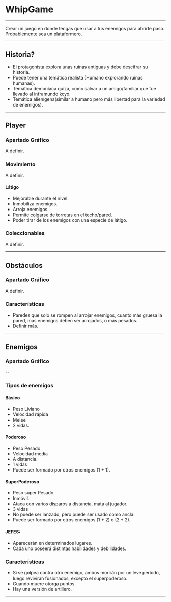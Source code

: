# WhipGame

---------------------------
Crear un juego en donde tengas que usar a tus enemigos para abrirte paso. 
Probablemente sea un plataformero.

---------------------------
## Historia?
- El protagonista explora unas ruinas antiguas y debe descifrar su historia.
- Puede tener una temática realista (Humano explorando ruinas humanas).
- Temática demoníaca quizá, como salvar a un amigo/familiar que fue llevado al inframundo kcyo.
- Temática alienígena(similar a humano pero más libertad para la variedad de enemigos).

---------------------------
## Player

### Apartado Gráfico
A definir.

### Movimiento
A definir.

#### Látigo
- Mejorable durante el nivel.
- Inmobiliza enemigos.
- Arroja enemigos.
- Permite colgarse de torretas en el techo/pared.
- Poder tirar de los enemigos con una especie de látigo.

### Coleccionables
A definir.

--------------------------
## Obstáculos

### Apartado Gráfico
A definir.

### Características
- Paredes que solo se rompen al arrojar enemigos, cuanto más gruesa la pared, más enemigos deben ser arrojados, o más pesados.
- Definir más.

-------------------------
## Enemigos

### Apartado Gráfico
--
### Tipos de enemigos

#### Básico 
- Peso Liviano
- Velocidad rápida
- Melee
- 2 vidas.

#### Poderoso
- Peso Pesado
- Velocidad media
- A distancia. 
- 1 vidas
- Puede ser formado por otros enemigos (1 + 1).

#### SuperPoderoso
- Peso super Pesado.
- Inmóvil.
- Ataca con varios disparos a distancia, mata al jugador. 
- 3 vidas
- No puede ser lanzado, pero puede ser usado como ancla.
- Puede ser formado por otros enemigos (1 + 2) o (2 + 2).

#### JEFES: 
- Aparecerán en determinados lugares.
- Cada uno poseerá distintas habilidades y debilidades.

### Características
- Si se golpea contra otro enemigo, ambos morirán por un leve período, luego reviviran fusionados, excepto el superpoderoso.
- Cuando muere otorga puntos.
- Hay una versión de artillero.

-------------------------




